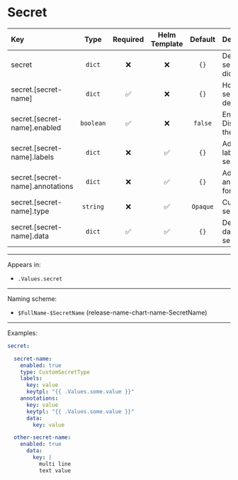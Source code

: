 # Secret

| Key                              |   Type    | Required | Helm Template | Default  | Description                       |
| :------------------------------- | :-------: | :------: | :-----------: | :------: | :-------------------------------- |
| secret                           |  `dict`   |    ❌    |      ❌       |   `{}`   | Define the secret as dicts        |
| secret.[secret-name]             |  `dict`   |    ✅    |      ❌       |   `{}`   | Holds secret definition           |
| secret.[secret-name].enabled     | `boolean` |    ✅    |      ❌       | `false`  | Enables or Disables the secret    |
| secret.[secret-name].labels      |  `dict`   |    ❌    |      ✅       |   `{}`   | Additional labels for secret      |
| secret.[secret-name].annotations |  `dict`   |    ❌    |      ✅       |   `{}`   | Additional annotations for secret |
| secret.[secret-name].type        | `string`  |    ❌    |      ✅       | `Opaque` | Custom secret type                |
| secret.[secret-name].data        |  `dict`   |    ✅    |      ✅       |   `{}`   | Define the data of the secret     |

---

Appears in:

- `.Values.secret`

---

Naming scheme:

- `$FullName-$SecretName` (release-name-chart-name-SecretName)

---

Examples:

```yaml
secret:

  secret-name:
    enabled: true
    type: CustomSecretType
    labels:
      key: value
      keytpl: "{{ .Values.some.value }}"
    annotations:
      key: value
      keytpl: "{{ .Values.some.value }}"
      data:
        key: value

  other-secret-name:
    enabled: true
      data:
        key: |
          multi line
          text value
```
